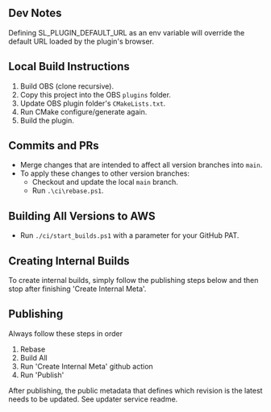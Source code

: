 ## Dev Notes

Defining SL_PLUGIN_DEFAULT_URL as an env variable will override the default URL loaded by the plugin's browser.

## Local Build Instructions

1. Build OBS (clone recursive).
2. Copy this project into the OBS `plugins` folder.
3. Update OBS plugin folder's `CMakeLists.txt`.
4. Run CMake configure/generate again.
5. Build the plugin.

## Commits and PRs

- Merge changes that are intended to affect all version branches into `main`.
- To apply these changes to other version branches:
  - Checkout and update the local `main` branch.
  - Run `.\ci\rebase.ps1`.
 
## Building All Versions to AWS

- Run `./ci/start_builds.ps1` with a parameter for your GitHub PAT.

## Creating Internal Builds

To create internal builds, simply follow the publishing steps below and then stop after finishing 'Create Internal Meta'.

## Publishing

Always follow these steps in order

1. Rebase
2. Build All
3. Run 'Create Internal Meta' github action
4. Run 'Publish'

After publishing, the public metadata that defines which revision is the latest needs to be updated. See updater service readme.
